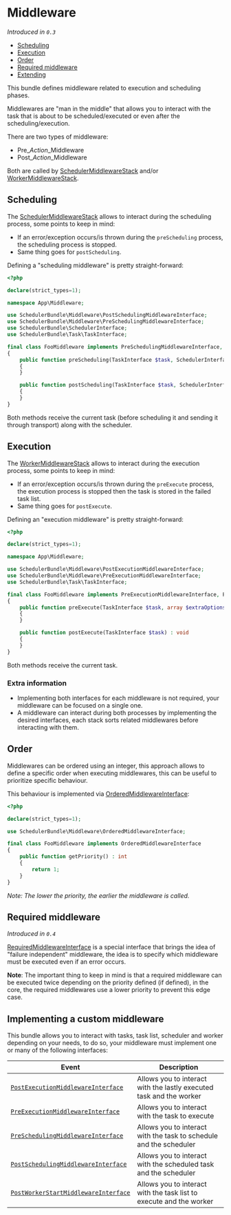# Middleware

_Introduced in `0.3`_

- [Scheduling](#Scheduling)
- [Execution](#Execution)
- [Order](#Order)
- [Required middleware](#required-middleware)
- [Extending](#implementing-a-custom-middleware)

This bundle defines middleware related to execution and scheduling phases.

Middlewares are "man in the middle" that allows you to interact with the task
that is about to be scheduled/executed or even after the scheduling/execution.

There are two types of middleware:

- Pre_*Action*_Middleware
- Post_*Action*_Middleware

Both are called by [SchedulerMiddlewareStack](../src/Middleware/SchedulerMiddlewareStack.php) and/or
[WorkerMiddlewareStack](../src/Middleware/WorkerMiddlewareStack.php).


## Scheduling

The [SchedulerMiddlewareStack](../src/Middleware/SchedulerMiddlewareStack.php) allows to interact
during the scheduling process, some points to keep in mind:

- If an error/exception occurs/is thrown during the `preScheduling` process, the scheduling process is stopped.
- Same thing goes for `postScheduling`.

Defining a "scheduling middleware" is pretty straight-forward:

```php
<?php

declare(strict_types=1);

namespace App\Middleware;

use SchedulerBundle\Middleware\PostSchedulingMiddlewareInterface;
use SchedulerBundle\Middleware\PreSchedulingMiddlewareInterface;
use SchedulerBundle\SchedulerInterface;
use SchedulerBundle\Task\TaskInterface;

final class FooMiddleware implements PreSchedulingMiddlewareInterface, PostSchedulingMiddlewareInterface
{
    public function preScheduling(TaskInterface $task, SchedulerInterface $scheduler) : void
    {
    }

    public function postScheduling(TaskInterface $task, SchedulerInterface $scheduler) : void
    {
    }
}
```

Both methods receive the current task (before scheduling it and sending it through transport) along with the scheduler.

## Execution

The [WorkerMiddlewareStack](../src/Middleware/WorkerMiddlewareStack.php) allows to interact
during the execution process, some points to keep in mind:

- If an error/exception occurs/is thrown during the `preExecute` process, 
  the execution process is stopped then the task is stored in the failed task list.
- Same thing goes for `postExecute`.

Defining an "execution middleware" is pretty straight-forward:

```php
<?php

declare(strict_types=1);

namespace App\Middleware;

use SchedulerBundle\Middleware\PostExecutionMiddlewareInterface;
use SchedulerBundle\Middleware\PreExecutionMiddlewareInterface;
use SchedulerBundle\Task\TaskInterface;

final class FooMiddleware implements PreExecutionMiddlewareInterface, PostExecutionMiddlewareInterface
{
    public function preExecute(TaskInterface $task, array $extraOptions = []): void
    {
    }

    public function postExecute(TaskInterface $task) : void
    {
    }
}
```

Both methods receive the current task.

### Extra information

- Implementing both interfaces for each middleware is not required, your middleware can be focused on a single one.
- A middleware can interact during both processes by implementing the desired interfaces, 
  each stack sorts related middlewares before interacting with them.

## Order

Middlewares can be ordered using an integer, this approach allows to define a specific order
when executing middlewares, this can be useful to prioritize specific behaviour.

This behaviour is implemented via [OrderedMiddlewareInterface](../src/Middleware/OrderedMiddlewareInterface.php):

```php
<?php

declare(strict_types=1);

use SchedulerBundle\Middleware\OrderedMiddlewareInterface;

final class FooMiddleware implements OrderedMiddlewareInterface
{
    public function getPriority() : int
    {
        return 1;
    }
}
```

_Note: The lower the priority, the earlier the middleware is called._

## Required middleware

_Introduced in `0.4`_

[RequiredMiddlewareInterface](../src/Middleware/RequiredMiddlewareInterface.php) is a special interface
that brings the idea of "failure independent" middleware, the idea is to specify which middleware must be 
executed even if an error occurs.

**Note**: The important thing to keep in mind is that a required middleware can be executed twice 
depending on the priority defined (if defined), in the core, 
the required middlewares use a lower priority to prevent this edge case.

## Implementing a custom middleware

This bundle allows you to interact with tasks, task list, scheduler and worker
depending on your needs, to do so, your middleware must implement one or many of the following interfaces:

| Event                                                                                            | Description                                                         |
| -------------------------------------------------------------------------------------------------| --------------------------------------------------------------------|
| [`PostExecutionMiddlewareInterface`](../src/Middleware/PostExecutionMiddlewareInterface.php)     | Allows you to interact with the lastly executed task and the worker |
| [`PreExecutionMiddlewareInterface`](../src/Middleware/PreExecutionMiddlewareInterface.php)       | Allows you to interact with the task to execute                     |
| [`PreSchedulingMiddlewareInterface`](../src/Middleware/PreSchedulingMiddlewareInterface.php)     | Allows you to interact with the task to schedule and the scheduler  |
| [`PostSchedulingMiddlewareInterface`](../src/Middleware/PostSchedulingMiddlewareInterface.php)   | Allows you to interact with the scheduled task and the scheduler    |
| [`PostWorkerStartMiddlewareInterface`](../src/Middleware/PostWorkerStartMiddlewareInterface.php) | Allows you to interact with the task list to execute and the worker |

